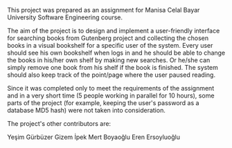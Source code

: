 This project was prepared as an assignment for Manisa Celal Bayar University Software Engineering course.

The aim of the project is to design and implement a user-friendly interface for searching books from Gutenberg project and collecting the chosen books in a visual bookshelf for a specific user of the system. Every user should see his own bookshelf when logs in and he should be able to change the books in his/her own shelf by making new searches. Or he/she can simply remove one book from his shelf if the book is finished. The system should also keep track of the point/page where the user paused reading.

Since it was completed only to meet the requirements of the assignment and in a very short time (5 people working in parallel for 10 hours), some parts of the project (for example, keeping the user's password as a database MD5 hash) were not taken into consideration.

The project's other contributors are:

Yeşim Gürbüzer
Gizem İpek
Mert Boyaoğlu
Eren Ersoyluoğlu
